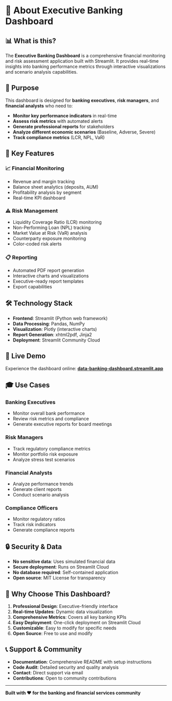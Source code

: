 # 🏦 About Executive Banking Dashboard

## 📊 **What is this?**

The **Executive Banking Dashboard** is a comprehensive financial monitoring and risk assessment application built with Streamlit. It provides real-time insights into banking performance metrics through interactive visualizations and scenario analysis capabilities.

## 🎯 **Purpose**

This dashboard is designed for **banking executives**, **risk managers**, and **financial analysts** who need to:

- **Monitor key performance indicators** in real-time
- **Assess risk metrics** with automated alerts
- **Generate professional reports** for stakeholders
- **Analyze different economic scenarios** (Baseline, Adverse, Severe)
- **Track compliance metrics** (LCR, NPL, VaR)

## 🚀 **Key Features**

### 📈 **Financial Monitoring**
- Revenue and margin tracking
- Balance sheet analytics (deposits, AUM)
- Profitability analysis by segment
- Real-time KPI dashboard

### ⚠️ **Risk Management**
- Liquidity Coverage Ratio (LCR) monitoring
- Non-Performing Loan (NPL) tracking
- Market Value at Risk (VaR) analysis
- Counterparty exposure monitoring
- Color-coded risk alerts

### 📋 **Reporting**
- Automated PDF report generation
- Interactive charts and visualizations
- Executive-ready report templates
- Export capabilities

## 🛠️ **Technology Stack**

- **Frontend**: Streamlit (Python web framework)
- **Data Processing**: Pandas, NumPy
- **Visualization**: Plotly (interactive charts)
- **Report Generation**: xhtml2pdf, Jinja2
- **Deployment**: Streamlit Community Cloud

## 📱 **Live Demo**

Experience the dashboard online: **[data-banking-dashboard.streamlit.app](https://data-banking-dashboard.streamlit.app/)**

## 🎓 **Use Cases**

### **Banking Executives**
- Monitor overall bank performance
- Review risk metrics and compliance
- Generate executive reports for board meetings

### **Risk Managers**
- Track regulatory compliance metrics
- Monitor portfolio risk exposure
- Analyze stress test scenarios

### **Financial Analysts**
- Analyze performance trends
- Generate client reports
- Conduct scenario analysis

### **Compliance Officers**
- Monitor regulatory ratios
- Track risk indicators
- Generate compliance reports

## 🔒 **Security & Data**

- **No sensitive data**: Uses simulated financial data
- **Secure deployment**: Runs on Streamlit Cloud
- **No database required**: Self-contained application
- **Open source**: MIT License for transparency

## 🌟 **Why Choose This Dashboard?**

1. **Professional Design**: Executive-friendly interface
2. **Real-time Updates**: Dynamic data visualization
3. **Comprehensive Metrics**: Covers all key banking KPIs
4. **Easy Deployment**: One-click deployment on Streamlit Cloud
5. **Customizable**: Easy to modify for specific needs
6. **Open Source**: Free to use and modify

## 📞 **Support & Community**

- **Documentation**: Comprehensive README with setup instructions
- **Code Audit**: Detailed security and quality analysis
- **Contact**: Direct support via email
- **Contributions**: Open to community contributions

---

**Built with ❤️ for the banking and financial services community**
